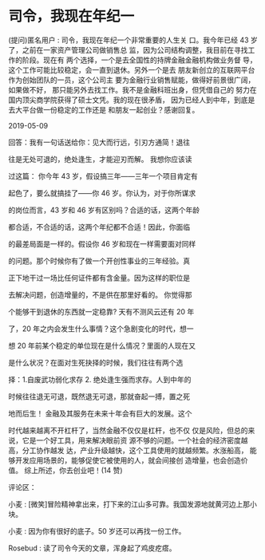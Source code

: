 # 司令，我现在年纪一

(提问)匿名用户 : 司令，我现在年纪一个非常重要的人生关 口。我今年已经 43 岁了，之前在一家资产管理公司做销售总 监，因为公司结构调整，我目前在寻找工作的阶段。现在有 两个选择，一个是去全国性的持牌金融金融机构做业务督 导，这个工作可能比较稳定，会一直到退休。另外一个是去 朋友新创立的互联网平台作为创始团队的一员，这个公司主 要为金融行业销售赋能，做得好前景很广阔，如果做不好， 那只能另外去找工作。我不是金融科班出身，但凭借自己的 努力在国内顶尖商学院获得了硕士文凭。我的现在很矛盾， 因为已经人到中年，到底是去大平台做一份稳定的工作还是 和朋友一起创业？感谢回复。

2019-05-09

回答：我有一句话送给你：见大而行远，引刃方通简！退往

往是无处可退的，绝处逢生，才能迎刃而解。 我想你应该读

过这篇： 你今年 43 岁，假设搞三年——三年一个项目肯定有

起色了，要么就搞挂了——你 46 岁。你认为，对于你所谋求

的岗位而言，43 岁和 46 岁有区别吗？合适的话，这两个年龄

都合适，不合适的话，这两个年纪都不合适！因此，你面临

的最差局面是一样的。假设你 46 岁和现在一样需要面对同样

的问题。那个时候你有了做一个开创性事业的三年经验。真

正下地干过一场比任何证件都有含金量。因为这样的职位是

去解决问题，创造增量的，不是供在那里好看的。 你觉得那

个能够干到退休的东西就一定稳靠? 天有不测风云还有 20 年

了，20 年之内会发生什么事情？这个急剧变化的时代，想一

想 20 年前某个稳定的单位现在是什么情况？里面的人现在又

是什么状况？在面对生死抉择的时候，我们往往有两个选

择：1.自废武功弱化求存 2\. 绝处逢生强而求存。人到中年的

时候往往退无可退，既然退无可退，那就奋起一搏，置之死

地而后生！ 金融及其服务在未来十年会有巨大的发展。这个

时代越来越离不开杠杆了，当然金融不仅仅是杠杆，也不仅 仅是风险，但总的来说，它是一个好工具，用来解决眼前资 源不够的问题。一个社会的经济密度越高，分工协作越发 达，产业升级越快，这个工具使用的就越频繁。水涨船高， 能够开发应用场景的，能够促使它被使用的人，就会间接创 造增量，也会创造价值。 综上所述，你去创业吧！(14 赞)

评论区：

小麦 : [微笑]冒险精神拿出来，打下来的江山多可靠。我国发源地就黄河边上那小块。

小麦 : 因为你有很好的底子。50 岁还可以再找一份工作。

Rosebud : 读了司令今天的文章，浑身起了鸡皮疙瘩。